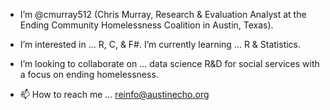 - I’m @cmurray512 (Chris Murray, Research & Evaluation Analyst at the Ending Community Homelessness Coalition in Austin, Texas).

- I’m interested in ... R, C, & F#. I’m currently learning ... R & Statistics.

- I’m looking to collaborate on ... data science R&D for social services with a focus on ending homelessness.

- 📫 How to reach me ... reinfo@austinecho.org

<!---
cmurray512/cmurray512 is a ✨ special ✨ repository because its `README.md` (this file) appears on your GitHub profile.
You can click the Preview link to take a look at your changes.
--->
